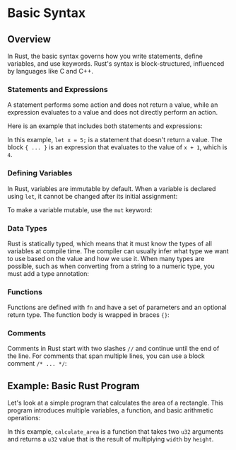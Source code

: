 # Basic Syntax

<show-structure for="chapter" depth="3"/>

## Overview

In Rust, the basic syntax governs how you write statements, define variables, and use keywords. Rust's syntax is
block-structured, influenced by languages like C and C++.

### Statements and Expressions

A statement performs some action and does not return a value, while an expression evaluates to a value and does not
directly perform an action.

Here is an example that includes both statements and expressions:

<code-block src="syntax-and-basics/rust/basic-syntax/basic-syntax-01.rs"/>

In this example, `let x = 5;` is a statement that doesn't return a value. The block `{ ... }` is an expression that
evaluates to the value of `x + 1`, which is `4`.

### Defining Variables

In Rust, variables are immutable by default. When a variable is declared using `let`, it cannot be changed after its
initial assignment:

<code-block src="syntax-and-basics/rust/basic-syntax/basic-syntax-02.rs"/>

To make a variable mutable, use the `mut` keyword:

<code-block src="syntax-and-basics/rust/basic-syntax/basic-syntax-03.rs"/>

### Data Types

Rust is statically typed, which means that it must know the types of all variables at compile time. The compiler can
usually infer what type we want to use based on the value and how we use it. When many types are possible, such as when
converting from a string to a numeric type, you must add a type annotation:

<code-block src="syntax-and-basics/rust/basic-syntax/basic-syntax-04.rs"/>

### Functions

Functions are defined with `fn` and have a set of parameters and an optional return type. The function body is wrapped
in braces `{}`:

<code-block src="syntax-and-basics/rust/basic-syntax/basic-syntax-05.rs"/>

### Comments

Comments in Rust start with two slashes `//` and continue until the end of the line. For comments that span multiple
lines, you can use a block comment `/* ... */`:

<code-block src="syntax-and-basics/rust/basic-syntax/basic-syntax-06.rs"/>

## Example: Basic Rust Program

Let's look at a simple program that calculates the area of a rectangle. This program introduces multiple variables, a
function, and basic arithmetic operations:

<code-block src="syntax-and-basics/rust/basic-syntax/basic-syntax-example.rs"/>

In this example, `calculate_area` is a function that takes two `u32` arguments and returns a `u32` value that is the
result of multiplying `width` by `height`.
